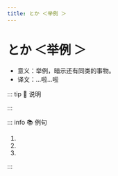 ```yaml
---
title: とか ＜举例 ＞
---
```


# とか ＜举例 ＞

* 意义：举例，暗示还有同类的事物。
* 译文：...啦...啦

::: tip :bookmark: 说明

<grammer-content sentence="一般接在**名词**后面，有时也可以接在**动词、形容词或引语**后;可以**两个以上**并列使用，如「～とか~とか」。" />

:::

::: info :books: 例句

1. <grammer-content id='1-5-2-0' sentence="インタ一ネットで[春節/しゅんせつ]**とか**[中秋節/ちゅうしゅうせつ]など[中国/ちゅうごく]の[伝統行事/でんとうぎょうじ]の[資料/しりょう]を[探/さが]します。" trans='用网络找春节啦中秋节等等的中国传统节日的资料。' />
2. <grammer-content id='1-5-2-1' sentence="[料理/りょうり]はギョ一ザ**とか**おすし**とか**です。" trans='料理是饺子啦，寿司啦之类的' />
3. <grammer-content id='1-5-2-2' sentence="インタ一ネットでゲ一ム**とか**ネットショッピング**とか**（を）します。" trans='上网（做）打游戏啦网购啦。' />

:::

